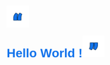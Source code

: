 <img src="https://raw.githubusercontent.com/infinityMark/-infinityMark.github.io/main/double-quotes.png" alt="" style="transform: rotate(180deg);width: 50px;"><h1 style="font-family: 'Ma Shan Zheng', cursive;font-family: 'Noto Sans HK', sans-serif;color: #1273eb;display: inline;">Hello World !</h1><img src="https://raw.githubusercontent.com/infinityMark/-infinityMark.github.io/main/double-quotes.png" alt="" style="width: 50px;">
